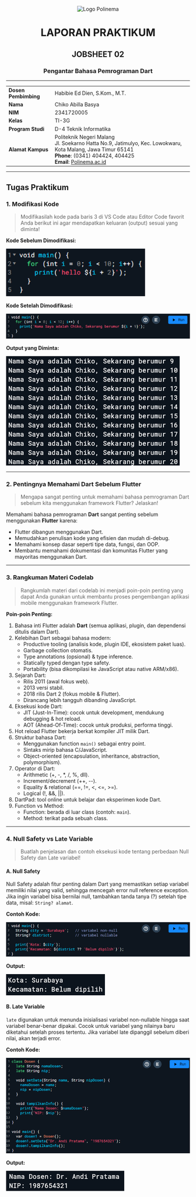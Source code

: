<p align="center">
  <img src="https://3.bp.blogspot.com/-whSxEvHuEds/VOBUC7I5NNI/AAAAAAAAAUY/qfk23ch5o_c/s1600/logo_polinema_by_adminkerapolinema-d3b0ojd.jpg" alt="Logo Polinema" width="120">
</p>

<h1 align="center">LAPORAN PRAKTIKUM</h1>
<h2 align="center">JOBSHEET 02</h2>
<h3 align="center">Pengantar Bahasa Pemrograman Dart</h3>

---

<table align="center">
  <tr>
    <td><strong>Dosen Pembimbing</strong></td>
    <td>Habibie Ed Dien, S.Kom., M.T.</td>
  </tr>
  <tr>
    <td><strong>Nama</strong></td>
    <td>Chiko Abilla Basya</td>
  </tr>
  <tr>
    <td><strong>NIM</strong></td>
    <td>2341720005</td>
  </tr>
  <tr>
    <td><strong>Kelas</strong></td>
    <td>TI-3G</td>
  </tr>
  <tr>
    <td><strong>Program Studi</strong></td>
    <td>D-4 Teknik Informatika</td>
  </tr>
  <tr>
    <td><strong>Alamat Kampus</strong></td>
    <td>Politeknik Negeri Malang<br>Jl. Soekarno Hatta No.9, Jatimulyo, Kec. Lowokwaru, Kota Malang, Jawa Timur 65141<br><strong>Phone</strong>: (0341) 404424, 404425<br><strong>Email</strong>: <a href="https://www.polinema.ac.id">Polinema.ac.id</a></td>
  </tr>
</table>

---

## Tugas Praktikum

### 1. Modifikasi Kode
> Modifikasilah kode pada baris 3 di VS Code atau Editor Code favorit Anda berikut ini agar mendapatkan keluaran (output) sesuai yang diminta!

**Kode Sebelum Dimodifikasi:**

![alt text](<img/Screenshot 2025-09-01 202212.png>)

**Kode Setelah Dimodifikasi:**

![alt text](<img/Screenshot 2025-09-01 220034.png>)

**Output yang Diminta:**

![alt text](<img/Screenshot 2025-09-01 220043.png>)

---

### 2. Pentingnya Memahami Dart Sebelum Flutter
> Mengapa sangat penting untuk memahami bahasa pemrograman Dart sebelum kita menggunakan framework Flutter? Jelaskan!

Memahami bahasa pemrograman **Dart** sangat penting sebelum menggunakan **Flutter** karena:
- Flutter dibangun menggunakan Dart.
- Memudahkan penulisan kode yang efisien dan mudah di-debug.
- Memahami konsep dasar seperti tipe data, fungsi, dan OOP.
- Membantu memahami dokumentasi dan komunitas Flutter yang mayoritas menggunakan Dart.

---

### 3. Rangkuman Materi Codelab
> Rangkumlah materi dari codelab ini menjadi poin-poin penting yang dapat Anda gunakan untuk membantu proses pengembangan aplikasi mobile menggunakan framework Flutter.

**Poin-poin Penting:**
1. Bahasa inti Flutter adalah **Dart** (semua aplikasi, plugin, dan dependensi ditulis dalam Dart).
2. Kelebihan Dart sebagai bahasa modern:
   - Productive tooling (analisis kode, plugin IDE, ekosistem paket luas).
   - Garbage collection otomatis.
   - Type annotations (opsional) & type inference.
   - Statically typed dengan type safety.
   - Portability (bisa dikompilasi ke JavaScript atau native ARM/x86).
3. Sejarah Dart:
   - Rilis 2011 (awal fokus web).
   - 2013 versi stabil.
   - 2018 rilis Dart 2 (fokus mobile & Flutter).
   - Dirancang lebih tangguh dibanding JavaScript.
4. Eksekusi kode Dart:
   - JIT (Just-In-Time): cocok untuk development, mendukung debugging & hot reload.
   - AOT (Ahead-Of-Time): cocok untuk produksi, performa tinggi.
5. Hot reload Flutter bekerja berkat kompiler JIT milik Dart.
6. Struktur bahasa Dart:
   - Menggunakan function `main()` sebagai entry point.
   - Sintaks mirip bahasa C/JavaScript.
   - Object-oriented (encapsulation, inheritance, abstraction, polymorphism).
7. Operator di Dart:
   - Arithmetic (+, -, *, /, %, dll).
   - Increment/decrement (++, --).
   - Equality & relational (==, !=, <, <=, >=).
   - Logical (!, &&, ||).
8. DartPad: tool online untuk belajar dan eksperimen kode Dart.
9. Function vs Method:
   - Function: berada di luar class (contoh: `main`).
   - Method: terikat pada sebuah class.

---

### 4. Null Safety vs Late Variable
> Buatlah penjelasan dan contoh eksekusi kode tentang perbedaan Null Safety dan Late variabel!

#### A. Null Safety
Null Safety adalah fitur penting dalam Dart yang memastikan setiap variabel memiliki nilai yang valid, sehingga mencegah error null reference exception. Jika ingin variabel bisa bernilai null, tambahkan tanda tanya (?) setelah tipe data, misal: `String? alamat`.

**Contoh Kode:**

![alt text](<img/Screenshot 2025-09-01 215400.png>)

**Output:**

![alt text](<img/Screenshot 2025-09-01 215416.png>)

#### B. Late Variable
`late` digunakan untuk menunda inisialisasi variabel non-nullable hingga saat variabel benar-benar dipakai. Cocok untuk variabel yang nilainya baru diketahui setelah proses tertentu. Jika variabel late dipanggil sebelum diberi nilai, akan terjadi error.

**Contoh Kode:**

![alt text](<img/Screenshot 2025-09-01 221520.png>)

**Output:**

![alt text](<img/Screenshot 2025-09-01 221527.png>)